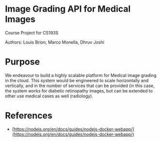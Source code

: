 # Image Grading API for Medical Images
Course Project for CS193S 

Authors: Louis Brion, Marco Monella, Dhruv Joshi

# Purpose
We endeavour to build a highly scalable platform for Medical image grading in the cloud. This system would be engineered to scale horizontally and vertically, and in the number of services that can be provided (in this case, the system works for diabetic retinopathy images, but can be extended to other use medical cases as well (radiology).

# References

* [https://nodejs.org/en/docs/guides/nodejs-docker-webapp/](https://nodejs.org/en/docs/guides/nodejs-docker-webapp/)